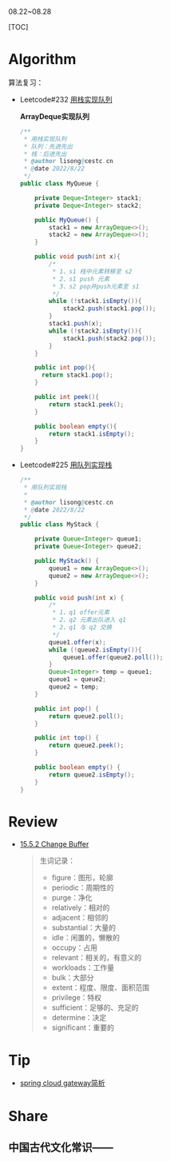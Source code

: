 08.22~08.28

[TOC]

# Algorithm

算法复习：

- Leetcode#232 [用栈实现队列](https://leetcode.cn/problems/implement-queue-using-stacks/)

  **ArrayDeque实现队列**

  ```java
  /**
   * 用栈实现队列
   * 队列：先进先出
   * 栈：后进先出
   * @author lisong@cestc.cn
   * @date 2022/8/22
   */
  public class MyQueue {
  
      private Deque<Integer> stack1;
      private Deque<Integer> stack2;
  
      public MyQueue() {
          stack1 = new ArrayDeque<>();
          stack2 = new ArrayDeque<>();
      }
  
      public void push(int x){
          /*
           * 1、s1 栈中元素转移至 s2
           * 2、s1 push 元素
           * 3、s2 pop并push元素至 s1
           */
          while (!stack1.isEmpty()){
              stack2.push(stack1.pop());
          }
          stack1.push(x);
          while (!stack2.isEmpty()){
              stack1.push(stack2.pop());
          }
      }
  
      public int pop(){
        return stack1.pop();
      }
  
      public int peek(){
          return stack1.peek();
      }
  
      public boolean empty(){
          return stack1.isEmpty();
      }
  }
  ```

- Leetcode#225 [用队列实现栈](https://leetcode.cn/problems/implement-stack-using-queues/)

  ```java
  /**
   * 用队列实现栈
   *
   * @author lisong@cestc.cn
   * @date 2022/8/22
   */
  public class MyStack {
  
      private Queue<Integer> queue1;
      private Queue<Integer> queue2;
  
      public MyStack() {
          queue1 = new ArrayDeque<>();
          queue2 = new ArrayDeque<>();
      }
  
      public void push(int x) {
          /*
           * 1、q1 offer元素
           * 2、q2 元素出队进入 q1
           * 2、q1 与 q2 交换
           */
          queue1.offer(x);
          while (!queue2.isEmpty()){
              queue1.offer(queue2.poll());
          }
          Queue<Integer> temp = queue1;
          queue1 = queue2;
          queue2 = temp;
      }
  
      public int pop() {
          return queue2.poll();
      }
  
      public int top() {
          return queue2.peek();
      }
  
      public boolean empty() {
          return queue2.isEmpty();
      }
  }
  ```

  

# Review

- [15.5.2 Change Buffer](https://dev.mysql.com/doc/refman/8.0/en/innodb-change-buffer.html)

  > 生词记录：
  >
  > - figure：图形，轮廓
  > - periodic：周期性的
  > - purge：净化
  > - relatively：相对的
  > - adjacent：相邻的
  > - substantial：大量的
  > - idle：闲置的，懒散的
  > - occupy：占用
  > - relevant：相关的，有意义的
  > - workloads：工作量
  > - bulk：大部分
  > - extent：程度、限度、面积范围
  > - privilege：特权
  > - sufficient：足够的、充足的
  > - determine：决定
  > - significant：重要的


# Tip

- [spring cloud gateway简析](./Tip/springcloudalibaba.md)


# Share

## **中国古代文化常识**——

